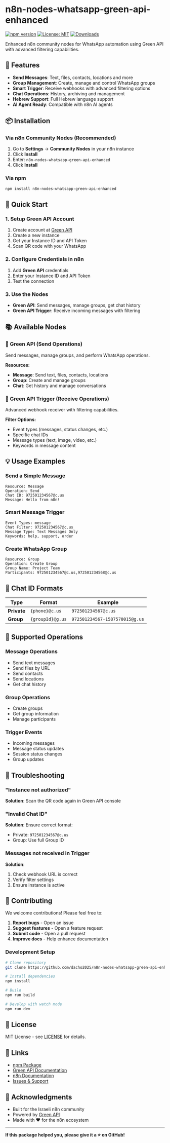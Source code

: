 # n8n-nodes-whatsapp-green-api-enhanced

[![npm version](https://badge.fury.io/js/n8n-nodes-whatsapp-green-api-enhanced.svg)](https://www.npmjs.com/package/n8n-nodes-whatsapp-green-api-enhanced)
[![License: MIT](https://img.shields.io/badge/License-MIT-yellow.svg)](https://opensource.org/licenses/MIT)
[![Downloads](https://img.shields.io/npm/dm/n8n-nodes-whatsapp-green-api-enhanced.svg)](https://www.npmjs.com/package/n8n-nodes-whatsapp-green-api-enhanced)

Enhanced n8n community nodes for WhatsApp automation using Green API with advanced filtering capabilities.

## 🌟 Features

- **Send Messages**: Text, files, contacts, locations and more
- **Group Management**: Create, manage and control WhatsApp groups  
- **Smart Trigger**: Receive webhooks with advanced filtering options
- **Chat Operations**: History, archiving and management
- **Hebrew Support**: Full Hebrew language support
- **AI Agent Ready**: Compatible with n8n AI agents

## 📦 Installation

### Via n8n Community Nodes (Recommended)
1. Go to **Settings** → **Community Nodes** in your n8n instance
2. Click **Install**
3. Enter: `n8n-nodes-whatsapp-green-api-enhanced`
4. Click **Install**

### Via npm
```bash
npm install n8n-nodes-whatsapp-green-api-enhanced
```

## 🚀 Quick Start

### 1. Setup Green API Account
1. Create account at [Green API](https://green-api.com/)
2. Create a new instance
3. Get your Instance ID and API Token
4. Scan QR code with your WhatsApp

### 2. Configure Credentials in n8n
1. Add **Green API** credentials
2. Enter your Instance ID and API Token
3. Test the connection

### 3. Use the Nodes
- **Green API**: Send messages, manage groups, get chat history
- **Green API Trigger**: Receive incoming messages with filtering

## 📚 Available Nodes

### 🔹 Green API (Send Operations)
Send messages, manage groups, and perform WhatsApp operations.

**Resources:**
- **Message**: Send text, files, contacts, locations
- **Group**: Create and manage groups
- **Chat**: Get history and manage conversations

### 🔸 Green API Trigger (Receive Operations)  
Advanced webhook receiver with filtering capabilities.

**Filter Options:**
- Event types (messages, status changes, etc.)
- Specific chat IDs
- Message types (text, image, video, etc.)
- Keywords in message content

## 💡 Usage Examples

### Send a Simple Message
```
Resource: Message
Operation: Send
Chat ID: 972501234567@c.us
Message: Hello from n8n!
```

### Smart Message Trigger
```
Event Types: message
Chat Filter: 972501234567@c.us  
Message Type: Text Messages Only
Keywords: help, support, order
```

### Create WhatsApp Group
```
Resource: Group
Operation: Create Group
Group Name: Project Team
Participants: 972501234567@c.us,972501234568@c.us
```

## 🔧 Chat ID Formats

| Type | Format | Example |
|------|--------|---------|
| **Private** | `{phone}@c.us` | `972501234567@c.us` |
| **Group** | `{groupId}@g.us` | `972501234567-1587570015@g.us` |

## 📱 Supported Operations

### Message Operations
- Send text messages
- Send files by URL
- Send contacts  
- Send locations
- Get chat history

### Group Operations
- Create groups
- Get group information
- Manage participants

### Trigger Events
- Incoming messages
- Message status updates
- Session status changes
- Group updates

## 🚨 Troubleshooting

### "Instance not authorized"
**Solution**: Scan the QR code again in Green API console

### "Invalid Chat ID"  
**Solution**: Ensure correct format:
- Private: `972501234567@c.us`
- Group: Use full Group ID

### Messages not received in Trigger
**Solution**:
1. Check webhook URL is correct
2. Verify filter settings
3. Ensure instance is active

## 🤝 Contributing

We welcome contributions! Please feel free to:

1. **Report bugs** - Open an issue
2. **Suggest features** - Open a feature request  
3. **Submit code** - Open a pull request
4. **Improve docs** - Help enhance documentation

### Development Setup
```bash
# Clone repository
git clone https://github.com/dacho2025/n8n-nodes-whatsapp-green-api-enhanced.git

# Install dependencies
npm install

# Build
npm run build

# Develop with watch mode
npm run dev
```

## 📄 License

MIT License - see [LICENSE](LICENSE) for details.

## 🔗 Links

- [npm Package](https://www.npmjs.com/package/n8n-nodes-whatsapp-green-api-enhanced)
- [Green API Documentation](https://green-api.com/docs/)
- [n8n Documentation](https://docs.n8n.io/)
- [Issues & Support](https://github.com/dacho2025/n8n-nodes-whatsapp-green-api-enhanced/issues)

## 🙏 Acknowledgments

- Built for the Israeli n8n community
- Powered by [Green API](https://green-api.com/)
- Made with ❤️ for the n8n ecosystem

---

**If this package helped you, please give it a ⭐ on GitHub!**